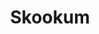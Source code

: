 ---
title: Skookum
crosslinks:
- Justrolledintotheshop
- xkcd
- VXJunkies
- specializedtools
- techsupportgore
- Machinists
- ArtisanVideos
- Welding
- EngineeringPorn
- metalworking
- Tools
- engineering
- knolling
- OSHA
- BuyItForLife
- Shitty_Car_Mods
- keming
- amateurradio
---